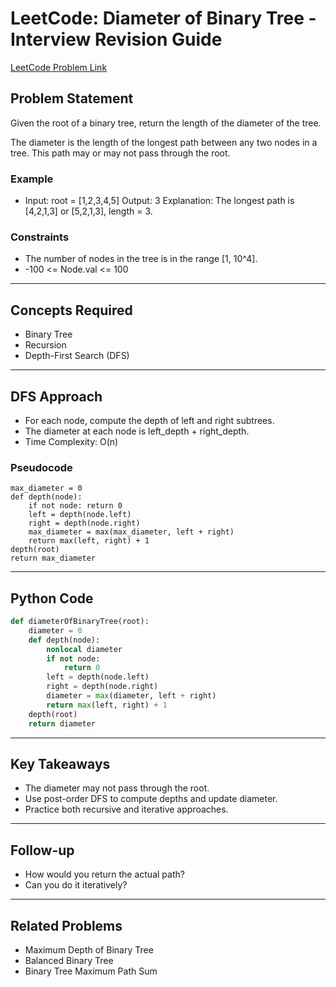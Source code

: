 # LeetCode: Diameter of Binary Tree - Interview Revision Guide

[LeetCode Problem Link](https://leetcode.com/problems/diameter-of-binary-tree/description/)

## Problem Statement
Given the root of a binary tree, return the length of the diameter of the tree.

The diameter is the length of the longest path between any two nodes in a tree. This path may or may not pass through the root.

### Example
- Input: root = [1,2,3,4,5]
  Output: 3
  Explanation: The longest path is [4,2,1,3] or [5,2,1,3], length = 3.

### Constraints
- The number of nodes in the tree is in the range [1, 10^4].
- -100 <= Node.val <= 100

---

## Concepts Required
- Binary Tree
- Recursion
- Depth-First Search (DFS)

---

## DFS Approach
- For each node, compute the depth of left and right subtrees.
- The diameter at each node is left_depth + right_depth.
- Time Complexity: O(n)

### Pseudocode
```
max_diameter = 0
def depth(node):
    if not node: return 0
    left = depth(node.left)
    right = depth(node.right)
    max_diameter = max(max_diameter, left + right)
    return max(left, right) + 1
depth(root)
return max_diameter
```

---

## Python Code
```python
def diameterOfBinaryTree(root):
    diameter = 0
    def depth(node):
        nonlocal diameter
        if not node:
            return 0
        left = depth(node.left)
        right = depth(node.right)
        diameter = max(diameter, left + right)
        return max(left, right) + 1
    depth(root)
    return diameter
```

---

## Key Takeaways
- The diameter may not pass through the root.
- Use post-order DFS to compute depths and update diameter.
- Practice both recursive and iterative approaches.

---

## Follow-up
- How would you return the actual path?
- Can you do it iteratively?

---

## Related Problems
- Maximum Depth of Binary Tree
- Balanced Binary Tree
- Binary Tree Maximum Path Sum
